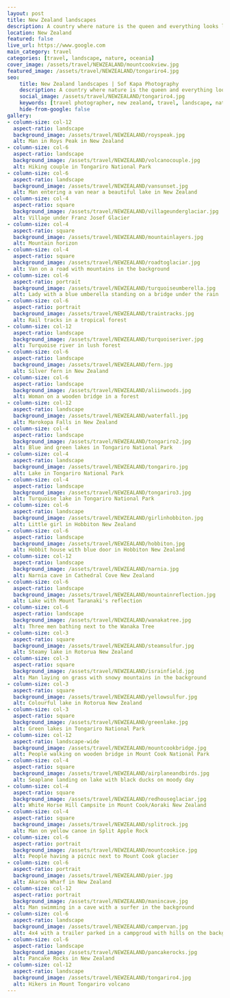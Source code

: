 ```yaml
---
layout: post
title: New Zealand landscapes
description: A country where nature is the queen and everything looks like a painting
location: New Zealand
featured: false
live_url: https://www.google.com
main_category: travel
categories: [travel, landscape, nature, oceania]
cover_image: /assets/travel/NEWZEALAND/mountcookview.jpg
featured_image: /assets/travel/NEWZEALAND/tongariro4.jpg
seo:
    title: New Zealand landscapes | Sof Kapa Photography
    description: A country where nature is the queen and everything looks like a painting
    social_image: /assets/travel/NEWZEALAND/tongariro4.jpg
    keywords: [travel photographer, new zealand, travel, landscape, nature, oceania]
    hide-from-google: false 
gallery:
- column-size: col-12
  aspect-ratio: landscape
  background_image: /assets/travel/NEWZEALAND/royspeak.jpg
  alt: Man in Roys Peak in New Zealand
- column-size: col-6
  aspect-ratio: landscape
  background_image: /assets/travel/NEWZEALAND/volcanocouple.jpg
  alt: Hiking couple in Tongariro National Park
- column-size: col-6
  aspect-ratio: landscape
  background_image: /assets/travel/NEWZEALAND/vansunset.jpg
  alt: Man entering a van near a beautiful lake in New Zealand
- column-size: col-4
  aspect-ratio: square
  background_image: /assets/travel/NEWZEALAND/villageunderglaciar.jpg
  alt: Village under Franz Josef Glacier
- column-size: col-4
  aspect-ratio: square
  background_image: /assets/travel/NEWZEALAND/mountainlayers.jpg
  alt: Mountain horizon
- column-size: col-4
  aspect-ratio: square
  background_image: /assets/travel/NEWZEALAND/roadtoglaciar.jpg
  alt: Van on a road with mountains in the background
- column-size: col-6
  aspect-ratio: portrait
  background_image: /assets/travel/NEWZEALAND/turquoiseumberella.jpg
  alt: Lady with a blue umberella standing on a bridge under the rain
- column-size: col-6
  aspect-ratio: portrait
  background_image: /assets/travel/NEWZEALAND/traintracks.jpg
  alt: Rail tracks in a tropical forest
- column-size: col-12
  aspect-ratio: landscape
  background_image: /assets/travel/NEWZEALAND/turquoiseriver.jpg
  alt: Turquoise river in lush forest
- column-size: col-6
  aspect-ratio: landscape
  background_image: /assets/travel/NEWZEALAND/fern.jpg
  alt: Silver fern in New Zealand
- column-size: col-6
  aspect-ratio: landscape
  background_image: /assets/travel/NEWZEALAND/aliinwoods.jpg
  alt: Woman on a wooden bridge in a forest
- column-size: col-12
  aspect-ratio: landscape
  background_image: /assets/travel/NEWZEALAND/waterfall.jpg
  alt: Marokopa Falls in New Zealand
- column-size: col-4
  aspect-ratio: landscape
  background_image: /assets/travel/NEWZEALAND/tongariro2.jpg
  alt: Blue and green lakes in Tongariro National Park
- column-size: col-4
  aspect-ratio: landscape
  background_image: /assets/travel/NEWZEALAND/tongariro.jpg
  alt: Lake in Tongariro National Park
- column-size: col-4
  aspect-ratio: landscape
  background_image: /assets/travel/NEWZEALAND/tongariro3.jpg
  alt: Turquoise lake in Tongariro National Park
- column-size: col-6
  aspect-ratio: landscape
  background_image: /assets/travel/NEWZEALAND/girlinhobbiton.jpg
  alt: Little girl in Hobbiton New Zealand
- column-size: col-6
  aspect-ratio: landscape
  background_image: /assets/travel/NEWZEALAND/hobbiton.jpg
  alt: Hobbit house with blue door in Hobbiton New Zealand
- column-size: col-12
  aspect-ratio: landscape
  background_image: /assets/travel/NEWZEALAND/narnia.jpg
  alt: Narnia cave in Cathedral Cove New Zealand
- column-size: col-6
  aspect-ratio: landscape
  background_image: /assets/travel/NEWZEALAND/mountainreflection.jpg
  alt: Lake with Mount Taranaki's reflection
- column-size: col-6
  aspect-ratio: landscape
  background_image: /assets/travel/NEWZEALAND/wanakatree.jpg
  alt: Three men bathing next to the Wanaka Tree
- column-size: col-3
  aspect-ratio: square
  background_image: /assets/travel/NEWZEALAND/steamsulfur.jpg
  alt: Steamy lake in Rotorua New Zealand
- column-size: col-3
  aspect-ratio: square
  background_image: /assets/travel/NEWZEALAND/israinfield.jpg
  alt: Man laying on grass with snowy mountains in the background
- column-size: col-3
  aspect-ratio: square
  background_image: /assets/travel/NEWZEALAND/yellowsulfur.jpg
  alt: Colourful lake in Rotorua New Zealand
- column-size: col-3
  aspect-ratio: square
  background_image: /assets/travel/NEWZEALAND/greenlake.jpg
  alt: Green lakes in Tongariro National Park
- column-size: col-12
  aspect-ratio: landscape-wide
  background_image: /assets/travel/NEWZEALAND/mountcookbridge.jpg
  alt: People walking on wooden bridge in Mount Cook National Park
- column-size: col-4
  aspect-ratio: square
  background_image: /assets/travel/NEWZEALAND/airplaneandbirds.jpg
  alt: Seaplane landing on lake with black ducks on moody day
- column-size: col-4
  aspect-ratio: square
  background_image: /assets/travel/NEWZEALAND/redhouseglaciar.jpg
  alt: White Horse Hill Campsite in Mount Cook/Aoraki New Zealand
- column-size: col-4
  aspect-ratio: square
  background_image: /assets/travel/NEWZEALAND/splitrock.jpg
  alt: Man on yellow canoe in Split Apple Rock
- column-size: col-6
  aspect-ratio: portrait
  background_image: /assets/travel/NEWZEALAND/mountcookice.jpg
  alt: People having a picnic next to Mount Cook glacier
- column-size: col-6
  aspect-ratio: portrait
  background_image: /assets/travel/NEWZEALAND/pier.jpg
  alt: Akaroa Wharf in New Zealand
- column-size: col-12
  aspect-ratio: portrait
  background_image: /assets/travel/NEWZEALAND/manincave.jpg
  alt: Man swimming in a cave with a surfer in the background
- column-size: col-6
  aspect-ratio: landscape
  background_image: /assets/travel/NEWZEALAND/campervan.jpg
  alt: 4x4 with a trailer parked in a campgroud with hills on the background
- column-size: col-6
  aspect-ratio: landscape
  background_image: /assets/travel/NEWZEALAND/pancakerocks.jpg
  alt: Pancake Rocks in New Zealand
- column-size: col-12
  aspect-ratio: landscape
  background_image: /assets/travel/NEWZEALAND/tongariro4.jpg
  alt: Hikers in Mount Tongariro volcano 
---
```


